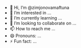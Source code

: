 - 👋 Hi, I’m @zimjonovamaftuna
- 👀 I’m interested in ...
- 🌱 I’m currently learning ...
- 💞️ I’m looking to collaborate on ...
- 📫 How to reach me ...
- 😄 Pronouns: ...
- ⚡ Fun fact: ...

<!---
zimjonovamaftuna/zimjonovamaftuna is a ✨ special ✨ repository because its `README.md` (this file) appears on your GitHub profile.
You can click the Preview link to take a look at your changes.
--->
